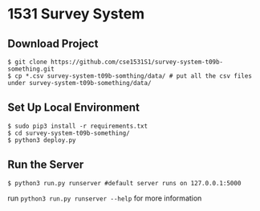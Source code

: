 # 1531 Survey System


## Download Project

	$ git clone https://github.com/cse1531S1/survey-system-t09b-something.git
    $ cp *.csv survey-system-t09b-somthing/data/ # put all the csv files under survey-system-t09b-something/data/

## Set Up Local Environment

	$ sudo pip3 install -r requirements.txt
	$ cd survey-system-t09b-something/
    $ python3 deploy.py

## Run the Server

	$ python3 run.py runserver #default server runs on 127.0.0.1:5000


run `python3 run.py runserver --help` for more information

